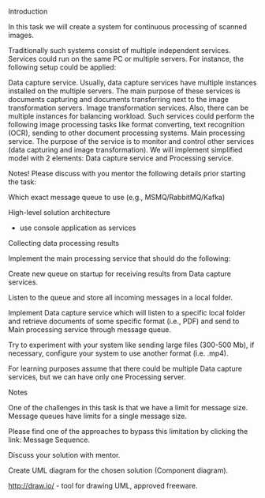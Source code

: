 Introduction

In this task we will create a system for continuous processing of scanned images. 

Traditionally such systems consist of multiple independent services. Services could run on the same PC or multiple servers. For instance, the following setup could be applied: 

Data capture service. Usually, data capture services have multiple instances installed on the multiple servers. The main purpose of these services is documents capturing and documents transferring next to the image transformation servers. 
Image transformation services. Also, there can be multiple instances for balancing workload. Such services could perform the following image processing tasks like format converting, text recognition (OCR), sending to other document processing systems. 
Main processing service. The purpose of the service is to monitor and control other services (data capturing and image transformation). 
We will implement simplified model with 2 elements: Data capture service and Processing service. 

Notes! Please discuss with you mentor the following details prior starting the task: 

Which exact message queue to use (e.g., MSMQ/RabbitMQ/Kafka) 

High-level solution architecture  

* use console application as services 

Collecting data processing results 

Implement the main processing service that should do the following: 

Create new queue on startup for receiving results from Data capture services. 

Listen to the queue and store  all incoming messages in a local folder. 

Implement Data capture service which will listen to a specific local folder and retrieve documents of some specific format (i.e., PDF) and send to Main processing service through message queue. 

Try to experiment with your system like sending large files (300-500 Mb), if necessary, configure your system to use another format (i.e. .mp4). 

For learning purposes assume that there could be multiple Data capture services, but we can have only one Processing server.  

Notes 

One of the challenges in this task is that we have a limit for message size. Message queues have limits for a single message size.  

Please find one of the approaches to bypass this limitation by clicking the link: Message Sequence. 

Discuss your solution with mentor. 

Create UML diagram for the chosen solution (Component diagram). 

http://draw.io/ - tool for drawing UML, approved freeware.
